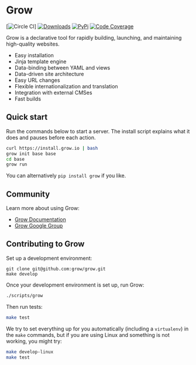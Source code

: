 # Grow

[![Circle CI](https://circleci.com/gh/grow/grow.png?style=shield)]
[![Downloads](https://img.shields.io/github/downloads/grow/grow/total.svg)](https://github.com/grow/grow/releases)
[![PyPi](https://img.shields.io/pypi/v/grow.svg)](https://pypi.python.org/pypi/grow)
[![Code Coverage](https://codecov.io/gh/grow/grow/branch/master/graph/badge.svg)](https://codecov.io/gh/grow/grow)

Grow is a declarative tool for rapidly building, launching, and maintaining high-quality websites.

- Easy installation
- Jinja template engine
- Data-binding between YAML and views
- Data-driven site architecture
- Easy URL changes
- Flexible internationalization and translation
- Integration with external CMSes
- Fast builds

## Quick start

Run the commands below to start a server. The install script explains what
it does and pauses before each action.

```bash
curl https://install.grow.io | bash
grow init base base
cd base
grow run
```

You can alternatively `pip install grow` if you like.

## Community

Learn more about using Grow:

- [Grow Documentation](https://grow.io/docs)
- [Grow Google Group](https://groups.google.com/forum/#!forum/growsdk)

## Contributing to Grow

Set up a development environment:

```
git clone git@github.com:grow/grow.git
make develop
```

Once your development environment is set up, run Grow:

```bash
./scripts/grow
```

Then run tests:

```bash
make test
```

We try to set everything up for you automatically (including a `virtualenv`) in
the `make` commands, but if you are using Linux and something is not working,
you might try:

```bash
make develop-linux
make test
```
